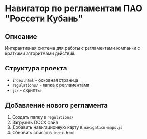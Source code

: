 # Навигатор по регламентам ПАО "Россети Кубань"

## Описание
Интерактивная система для работы с регламентами компании с краткими алгоритмами действий.

## Структура проекта
- `index.html` - основная страница
- `regulations/` - папка с регламентами
- `js/` - скрипты

## Добавление нового регламента
1. Создать папку в `regulations/`
2. Загрузить DOCX файл
3. Добавить навигационную карту в `navigation-maps.js`
4. Обновить список в `index.html`
